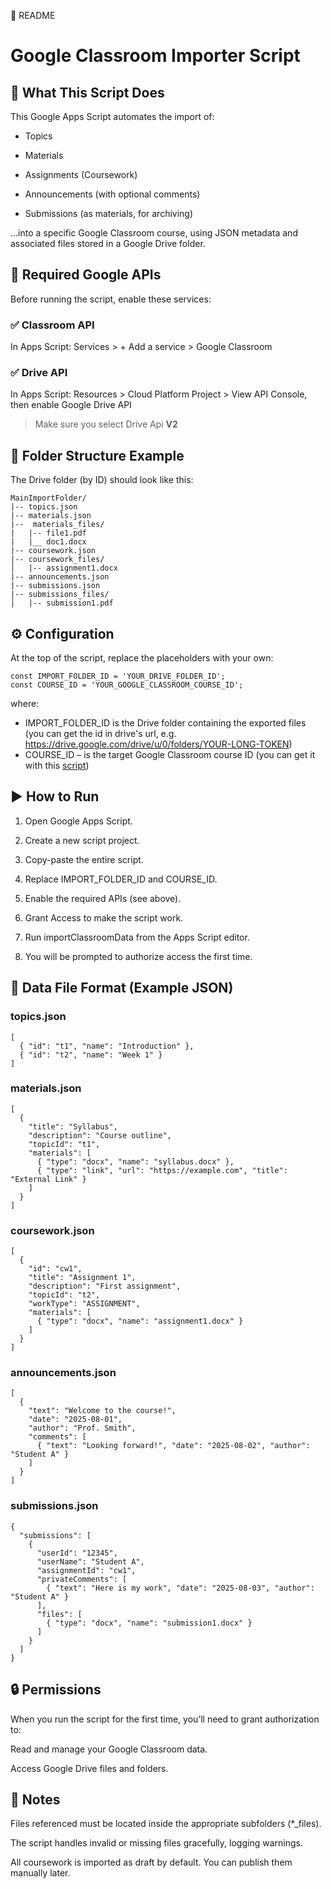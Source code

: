📜 README 
# Google Classroom Importer Script
## 🚀 What This Script Does
This Google Apps Script automates the import of:

- Topics

- Materials

- Assignments (Coursework)

- Announcements (with optional comments)

- Submissions (as materials, for archiving)

...into a specific Google Classroom course, using JSON metadata and associated files stored in a Google Drive folder.

## 🧩 Required Google APIs
Before running the script, enable these services:

### ✅ Classroom API

In Apps Script: Services > + Add a service > Google Classroom

### ✅ Drive API

In Apps Script: Resources > Cloud Platform Project > View API Console, then enable Google Drive API

> Make sure you select Drive Api **V2**

## 📂 Folder Structure Example
The Drive folder (by ID) should look like this:

```
MainImportFolder/
|-- topics.json
|-- materials.json
|--  materials_files/
|   |-- file1.pdf
|   |__ doc1.docx
|-- coursework.json
|-- coursework_files/
│   |-- assignment1.docx
|-- announcements.json
|-- submissions.json
|-- submissions_files/
│   |-- submission1.pdf
```

## ⚙️ Configuration
At the top of the script, replace the placeholders with your own:
```
const IMPORT_FOLDER_ID = 'YOUR_DRIVE_FOLDER_ID';
const COURSE_ID = 'YOUR_GOOGLE_CLASSROOM_COURSE_ID';
```
where:
- IMPORT_FOLDER_ID is the Drive folder containing the exported files (you can get the id in drive's url, e.g. https://drive.google.com/drive/u/0/folders/YOUR-LONG-TOKEN)
- COURSE_ID – is the target Google Classroom course ID (you can get it with this [script](https://github.com/gablilli/googlescripts/blob/main/classroom/courses-ids.gs))

## ▶️ How to Run
1. Open Google Apps Script.

2. Create a new script project.

3. Copy-paste the entire script.

4. Replace IMPORT_FOLDER_ID and COURSE_ID.

5. Enable the required APIs (see above).

6. Grant Access to make the script work.

7. Run importClassroomData from the Apps Script editor.

8. You will be prompted to authorize access the first time.

## 📄 Data File Format (Example JSON)

### topics.json
```
[
  { "id": "t1", "name": "Introduction" },
  { "id": "t2", "name": "Week 1" }
]
```
### materials.json
```
[
  {
    "title": "Syllabus",
    "description": "Course outline",
    "topicId": "t1",
    "materials": [
      { "type": "docx", "name": "syllabus.docx" },
      { "type": "link", "url": "https://example.com", "title": "External Link" }
    ]
  }
]
```
### coursework.json
```
[
  {
    "id": "cw1",
    "title": "Assignment 1",
    "description": "First assignment",
    "topicId": "t2",
    "workType": "ASSIGNMENT",
    "materials": [
      { "type": "docx", "name": "assignment1.docx" }
    ]
  }
]
```
### announcements.json
```
[
  {
    "text": "Welcome to the course!",
    "date": "2025-08-01",
    "author": "Prof. Smith",
    "comments": [
      { "text": "Looking forward!", "date": "2025-08-02", "author": "Student A" }
    ]
  }
]
```
### submissions.json
```
{
  "submissions": [
    {
      "userId": "12345",
      "userName": "Student A",
      "assignmentId": "cw1",
      "privateComments": [
        { "text": "Here is my work", "date": "2025-08-03", "author": "Student A" }
      ],
      "files": [
        { "type": "docx", "name": "submission1.docx" }
      ]
    }
  ]
}
```
## 🔒 Permissions
When you run the script for the first time, you’ll need to grant authorization to:

Read and manage your Google Classroom data.

Access Google Drive files and folders.

## 📌 Notes
Files referenced must be located inside the appropriate subfolders (*_files).

The script handles invalid or missing files gracefully, logging warnings.

All coursework is imported as draft by default. You can publish them manually later.


